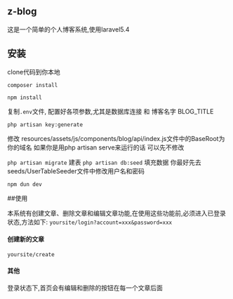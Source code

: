 ## z-blog

这是一个简单的个人博客系统,使用laravel5.4

## 安装

clone代码到你本地

```composer install```

```npm install```

复制```.env```文件, 配置好各项参数,尤其是数据库连接 和 博客名字  BLOG_TITLE

```php artisan key:generate```

修改 resources/assets/js/components/blog/api/index.js文件中的BaseRoot为你的域名
如果你是用php artisan serve来运行的话 可以先不修改

```php artisan migrate``` 建表
```php artisan db:seed``` 填充数据  你最好先去seeds/UserTableSeeder文件中修改用户名和密码

```npm dun dev```

##使用

本系统有创建文章、删除文章和编辑文章功能,在使用这些功能前,必须进入已登录状态,方法如下:
```yoursite/login?account=xxx&password=xxx  ```

#### 创建新的文章
```yoursite/create```

#### 其他
登录状态下,首页会有编辑和删除的按钮在每一个文章后面
